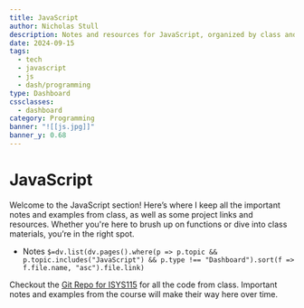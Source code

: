 ```yaml
---
title: JavaScript
author: Nicholas Stull
description: Notes and resources for JavaScript, organized by class and projects.
date: 2024-09-15
tags:
  - tech
  - javascript
  - js
  - dash/programming
type: Dashboard
cssclasses:
  - dashboard
category: Programming
banner: "![[js.jpg]]"
banner_y: 0.68
---
```

# JavaScript
Welcome to the JavaScript section! Here’s where I keep all the important notes and examples from class, as well as some project links and resources. Whether you're here to brush up on functions or dive into class materials, you’re in the right spot.
- Notes
`$=dv.list(dv.pages().where(p => p.topic && p.topic.includes("JavaScript") && p.type !== "Dashboard").sort(f => f.file.name, "asc").file.link)`

Checkout the [Git Repo for ISYS115](https://github.com/tinkernerd/ISYS115) for all the code from class. Important notes and examples from the course will make their way here over time.
